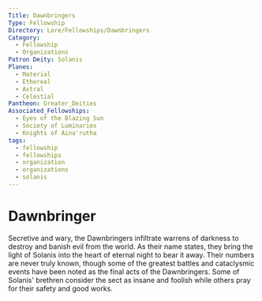 ```yaml
---
Title: Dawnbringers
Type: Fellowship
Directory: Lore/Fellowships/Dawnbringers
Category:
  - Fellowship
  - Organizations
Patron Deity: Solanis
Planes:
  - Material
  - Ethereal
  - Astral
  - Celestial
Pantheon: Greater_Deities
Associated_Fellowships:
  - Eyes of the Blazing Sun
  - Society of Luminaries
  - Knights of Aina'rutha
tags:
  - fellowship
  - fellowships
  - organization
  - organizations
  - solanis
---
```


# Dawnbringer
Secretive and wary, the Dawnbringers infiltrate warrens of darkness to destroy and banish evil from the world. As their name states, they bring the light of Solanis into the heart of eternal night to bear it away. Their numbers are never truly known, though some of the greatest battles and cataclysmic events have been noted as the final acts of the Dawnbringers. Some of Solanis' brethren consider the sect as insane and foolish while others pray for their safety and good works.

